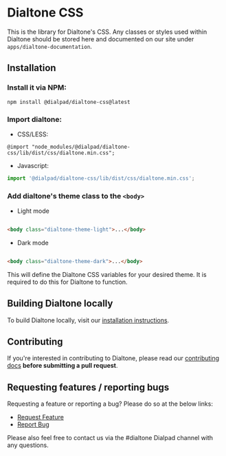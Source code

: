 # Dialtone CSS

This is the library for Dialtone's CSS. Any classes or styles used within Dialtone should
be stored here and documented on our site under `apps/dialtone-documentation`.

## Installation

### Install it via NPM:

```shell
npm install @dialpad/dialtone-css@latest
```

### Import dialtone:

- CSS/LESS:

```less
@import "node_modules/@dialpad/dialtone-css/lib/dist/css/dialtone.min.css";
```

- Javascript:

```js
import '@dialpad/dialtone-css/lib/dist/css/dialtone.min.css';
```

### Add dialtone's theme class to the `<body>`

- Light mode

```html

<body class="dialtone-theme-light">...</body>
```

- Dark mode

```html

<body class="dialtone-theme-dark">...</body>
```

This will define the Dialtone CSS variables for your desired theme.
It is required to do this for Dialtone to function.

## Building Dialtone locally

To build Dialtone locally, visit
our [installation instructions](https://dialtone.dialpad.design/guides/getting-started/#build-dialtone-locally).

## Contributing

If you're interested in contributing to Dialtone, please read our [contributing docs](.github/CONTRIBUTING.md) **before
submitting a pull request**.

## Requesting features / reporting bugs

Requesting a feature or reporting a bug? Please do so at the below links:

- [Request Feature](https://dialpad.atlassian.net/secure/CreateIssue.jspa?issuetype=10975&pid=12508)
- [Report Bug](https://dialpad.atlassian.net/secure/CreateIssue.jspa?issuetype=1&pid=12508)

Please also feel free to contact us via the #dialtone Dialpad channel with any questions.
